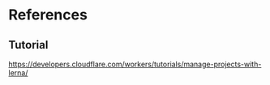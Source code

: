 # References

## Tutorial
https://developers.cloudflare.com/workers/tutorials/manage-projects-with-lerna/